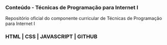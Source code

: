 ### Conteúdo - Técnicas de Programação para Internet I

Repositório oficial do componente curricular de Técnicas de Programação para Internet I

### HTML | CSS | JAVASCRIPT | GITHUB
